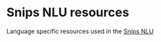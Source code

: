 # Snips NLU resources

Language specific resources used in the [Snips NLU](https://github.com/snipsco/snips-nlu)